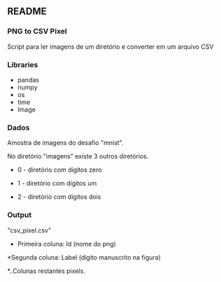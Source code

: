 ## README

### PNG to CSV Pixel
Script para ler imagens de um diretório e converter em um arquivo CSV
 

### Libraries

* pandas
* numpy
* os
* time
* Image

### Dados
Amostra de imagens do desafio "mnist". 

No diretório "imagens" existe 3 outros diretórios.

* 0 - diretório com dígitos zero
	
* 1 - diretório com dígitos um
	
* 2 - diretório com dígitos dois

### Output
"csv_pixel.csv"

* Primeira coluna: Id (nome do png)

*Segunda coluna: Label (dígito manuscrito na figura)

*..Colunas restantes pixels.
